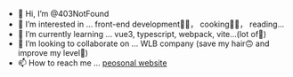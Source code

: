 - 👋 Hi, I’m @403NotFound
- 👀 I’m interested in ... front-end development👨‍💻， cooking👨‍🍳， reading...
- 🌱 I’m currently learning ... vue3, typescript, webpack, vite...(lot of🤤)
- 💞️ I’m looking to collaborate on ... WLB company (save my hair🙃 and improve my level🤔)
- 📫 How to reach me ... [peosonal website](http://www.coder-lei.cn)

<!---
403NotFound/403NotFound is a ✨ special ✨ repository because its `README.md` (this file) appears on your GitHub profile.
You can click the Preview link to take a look at your changes.
--->
